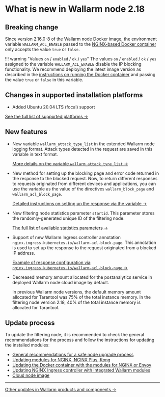 # What is new in Wallarm node 2.18

## Breaking change

Since version 2.16.0-8 of the Wallarm node Docker image, the environment variable `WALLARM_ACL_ENABLE` passed to the [NGINX-based Docker container](../admin-en/installation-docker-en.md#run-the-container-passing-the-environment-variables) only accepts the value `true` or `false`.

!!! warning "Values `on` / `enabled` / `ok` / `yes`"
    The values `on` / `enabled` / `ok` / `yes` assigned to the variable `WALLARM_ACL_ENABLE` disable the IP blocking functionality. We recommend deploying the latest image version as described in the [instructions on running the Docker container](../admin-en/installation-docker-en.md) and passing the value `true` or `false` in this variable.

## Changes in supported installation platforms

* Added Ubuntu 20.04 LTS (focal) support

[See the full list of supported platforms →](../admin-en/supported-platforms.md)

## New features

* New variable `wallarm_attack_type_list` in the extended Wallarm node logging format. Attack types detected in the request are saved in this variable in text format.
    
    [More details on the variable `wallarm_attack_type_list` →](../admin-en/configure-logging.md#filter-node-variables)
* New method for setting up the blocking page and error code returned in the response to the blocked request. Now, to return different responses to requests originated from different devices and applications, you can use the variable as the value of the directives `wallarm_block_page` and `wallarm_acl_block_page`.
    
    [Detailed instructions on setting up the response via the variable →](../admin-en/configuration-guides/configure-block-page-and-code.md#variable-and-error-code)
* New filtering node statistics parameter `startid`. This parameter stores the randomly-generated unique ID of the filtering node.
    
    [The full list of available statistics parameters →](../admin-en/configure-statistics-service.md#working-with-the-statistics-service)
* Support of new Wallarm Ingress controller annotation `nginx.ingress.kubernetes.io/wallarm-acl-block-page`. This annotation is used to set up the response to the request originated from a blocked IP address.
    
    [Example of response configuration via `nginx.ingress.kubernetes.io/wallarm-acl-block-page` →](../admin-en/configure-kubernetes-en.md#configuring-the-blocking-page-and-error-code)
* Decreased memory amount allocated for the postanalytics service in deployed Wallarm node cloud image by default.
    
    In previous Wallarm node versions, the default memory amount allocated for Tarantool was 75% of the total instance memory. In the filtering node version 2.18, 40% of the total instance memory is allocated for Tarantool.

## Update process

To update the filtering node, it is recommended to check the general recommendations for the process and follow the instructions for updating the installed modules:

* [General recommendations for a safe node upgrade process](general-recommendations.md)
* [Updating modules for NGINX, NGINX Plus, Kong](nginx-modules.md)
* [Updating the Docker container with the modules for NGINX or Envoy](docker-container.md)
* [Updating NGINX Ingress controller with integrated Wallarm modules](ingress-controller.md)
* [Cloud node image](cloud-image.md)

----------

[Other updates in Wallarm products and components →](https://changelog.wallarm.com/)
